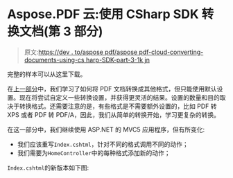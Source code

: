 # Aspose.PDF 云:使用 CSharp SDK 转换文档(第 3 部分)

> 原文:[https://dev . to/aspose pdf/aspose pdf-cloud-converting-documents-using-cs harp-SDK-part-3-1k jn](https://dev.to/asposepdf/asposepdf-cloud-converting-documents-using-csharp-sdk-part-3-1kjn)

完整的样本可以从这里下载。

在[上一部分](https://dev.to/andruhovski/asposepdf-cloud-converting-documents-using-c-sdk-part-2-1ifj)中，我们学习了如何将 PDF 文档转换成其他格式，但只能使用默认设置。现在将尝试自定义一些转换设置，并获得更灵活的结果。设置的数量和目的取决于转换格式。还需要注意的是，有些格式是不需要额外设置的，比如 PDF 转 XPS 或者 PDF 转 PDF/A，因此，我们从简单的转换开始，学习更复杂的转换。

在这一部分中，我们继续使用 ASP.NET 的 MVC5 应用程序，但有所变化:

*   我们应该重写`Index.cshtml`，针对不同的格式调用不同的动作；
*   我们需要为`HomeController`中的每种格式添加新的动作；

`Index.cshtml`的新版本如下图: